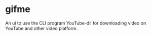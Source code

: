 # gifme
An ui to use the CLI program YouTube-dll for downloading video on YouTube and other video platform.
